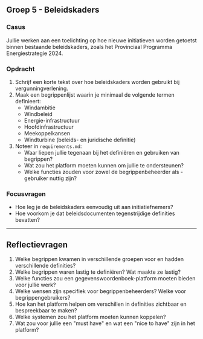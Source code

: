 ## Groep 5 - Beleidskaders

### Casus
Jullie werken aan een toelichting op hoe nieuwe initiatieven worden getoetst binnen bestaande beleidskaders, zoals het Provinciaal Programma Energiestrategie 2024.

### Opdracht
1. Schrijf een korte tekst over hoe beleidskaders worden gebruikt bij vergunningverlening.
2. Maak een begrippenlijst waarin je minimaal de volgende termen definieert:
   - Windambitie
   - Windbeleid
   - Energie-infrastructuur
   - Hoofdinfrastructuur
   - Meekoppelkansen
   - Windturbine (beleids- en juridische definitie)
3. Noteer in `requirements.md`:
   - Waar liepen jullie tegenaan bij het definiëren en gebruiken van begrippen?
   - Wat zou het platform moeten kunnen om jullie te ondersteunen?
   - Welke functies zouden voor zowel de begrippenbeheerder als -gebruiker nuttig zijn?

### Focusvragen
- Hoe leg je de beleidskaders eenvoudig uit aan initiatiefnemers?
- Hoe voorkom je dat beleidsdocumenten tegenstrijdige definities bevatten?

---

## Reflectievragen
1. Welke begrippen kwamen in verschillende groepen voor en hadden verschillende definities?
2. Welke begrippen waren lastig te definiëren? Wat maakte ze lastig?
3. Welke functies zou een gegevenswoordenboek-platform moeten bieden voor jullie werk?
4. Welke wensen zijn specifiek voor begrippenbeheerders? Welke voor begrippengebruikers?
5. Hoe kan het platform helpen om verschillen in definities zichtbaar en bespreekbaar te maken?
6. Welke systemen zou het platform moeten kunnen koppelen?
7. Wat zou voor jullie een "must have" en wat een "nice to have" zijn in het platform?

